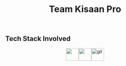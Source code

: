 <h1 align="center">Team Kisaan Pro</h1> <br>

## Tech Stack Involved

<div style="display: flex;justify-content: center;">
<a href=" https://azure.microsoft.com/en-us/" target="_blank"> <img src="https://www.vectorlogo.zone/logos/microsoft_azure/microsoft_azure-icon.svg" width="40" height="40"/> </a>
<a href="https://visualstudio.microsoft.com/" target="_blank"> <img src="https://www.vectorlogo.zone/logos/visualstudio_code/visualstudio_code-icon.svg" width="40" height="40"/> </a>
<a href="https://git-scm.com/" target="_blank"> <img src="https://www.vectorlogo.zone/logos/git-scm/git-scm-icon.svg" alt="git" width="40" height="40"/> </a>

